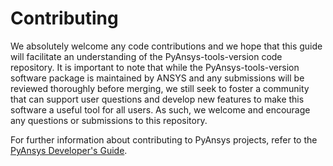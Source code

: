# Contributing

We absolutely welcome any code contributions and we hope that this
guide will facilitate an understanding of the PyAnsys-tools-version code
repository. It is important to note that while the PyAnsys-tools-version software
package is maintained by ANSYS and any submissions will be reviewed
thoroughly before merging, we still seek to foster a community that can
support user questions and develop new features to make this software
a useful tool for all users.  As such, we welcome and encourage any
questions or submissions to this repository.


For further information about contributing to PyAnsys projects,
refer to the [PyAnsys Developer's Guide](https://dev.docs.pyansys.com/).

